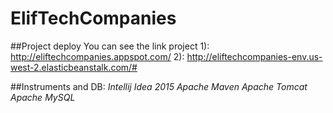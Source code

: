 # ElifTechCompanies
##Project deploy 
You can see the link project 
  1): http://eliftechcompanies.appspot.com/
  2): http://eliftechcompanies-env.us-west-2.elasticbeanstalk.com/#
  
##Instruments and DB:
  *Intellij Idea 2015*
  *Apache Maven*
  *Apache Tomcat*
  *Apache*
  *MySQL*
  
  
  
  
